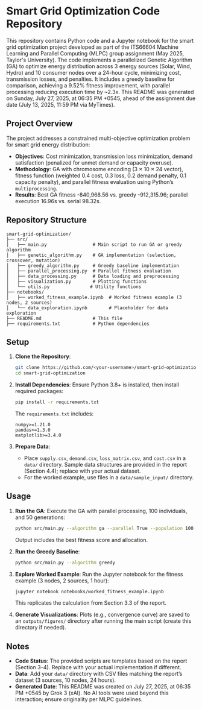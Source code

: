 # Smart Grid Optimization Code Repository

This repository contains Python code and a Jupyter notebook for the smart grid optimization project developed as part of the ITS66604 Machine Learning and Parallel Computing (MLPC) group assignment (May 2025, Taylor's University). The code implements a parallelized Genetic Algorithm (GA) to optimize energy distribution across 3 energy sources (Solar, Wind, Hydro) and 10 consumer nodes over a 24-hour cycle, minimizing cost, transmission losses, and penalties. It includes a greedy baseline for comparison, achieving a 9.52% fitness improvement, with parallel processing reducing execution time by ~2.3x. This README was generated on Sunday, July 27, 2025, at 06:35 PM +0545, ahead of the assignment due date (July 13, 2025, 11:59 PM via MyTimes).

## Project Overview

The project addresses a constrained multi-objective optimization problem for smart grid energy distribution:
- **Objectives**: Cost minimization, transmission loss minimization, demand satisfaction (penalized for unmet demand or capacity overuse).
- **Methodology**: GA with chromosome encoding (3 × 10 × 24 vector), fitness function (weighted 0.4 cost, 0.3 loss, 0.2 demand penalty, 0.1 capacity penalty), and parallel fitness evaluation using Python’s `multiprocessing`.
- **Results**: Best GA fitness -840,968.56 vs. greedy -912,315.96; parallel execution 16.96s vs. serial 98.32s.

## Repository Structure

```
smart-grid-optimization/
├── src/
│   ├── main.py                 # Main script to run GA or greedy algorithm
│   ├── genetic_algorithm.py    # GA implementation (selection, crossover, mutation)
│   ├── greedy_algorithm.py     # Greedy baseline implementation
│   ├── parallel_processing.py  # Parallel fitness evaluation
│   ├── data_processing.py      # Data loading and preprocessing
│   ├── visualization.py        # Plotting functions
│   └── utils.py               # Utility functions
├── notebooks/
│   ├── worked_fitness_example.ipynb  # Worked fitness example (3 nodes, 2 sources)
│   └── data_exploration.ipynb        # Placeholder for data exploration
├── README.md                   # This file
├── requirements.txt            # Python dependencies
```

## Setup

1. **Clone the Repository**:
   ```bash
   git clone https://github.com/<your-username>/smart-grid-optimization.git
   cd smart-grid-optimization
   ```

2. **Install Dependencies**:
   Ensure Python 3.8+ is installed, then install required packages:
   ```bash
   pip install -r requirements.txt
   ```
   The `requirements.txt` includes:
   ```
   numpy>=1.21.0
   pandas>=1.3.0
   matplotlib>=3.4.0
   ```

3. **Prepare Data**:
   - Place `supply.csv`, `demand.csv`, `loss_matrix.csv`, and `cost.csv` in a `data/` directory. Sample data structures are provided in the report (Section 4.4); replace with your actual dataset.
   - For the worked example, use files in a `data/sample_input/` directory.

## Usage

1. **Run the GA**:
   Execute the GA with parallel processing, 100 individuals, and 50 generations:
   ```bash
   python src/main.py --algorithm ga --parallel True --population 100 --generations 50
   ```
   Output includes the best fitness score and allocation.

2. **Run the Greedy Baseline**:
   ```bash
   python src/main.py --algorithm greedy
   ```

3. **Explore Worked Example**:
   Run the Jupyter notebook for the fitness example (3 nodes, 2 sources, 1 hour):
   ```bash
   jupyter notebook notebooks/worked_fitness_example.ipynb
   ```
   This replicates the calculation from Section 3.3 of the report.

4. **Generate Visualizations**:
   Plots (e.g., convergence curve) are saved to an `outputs/figures/` directory after running the main script (create this directory if needed).

## Notes

- **Code Status**: The provided scripts are templates based on the report (Section 3–4). Replace with your actual implementation if different.
- **Data**: Add your `data/` directory with CSV files matching the report’s dataset (3 sources, 10 nodes, 24 hours).
- **Generated Date**: This README was created on July 27, 2025, at 06:35 PM +0545 by Grok 3 (xAI). No AI tools were used beyond this interaction; ensure originality per MLPC guidelines.